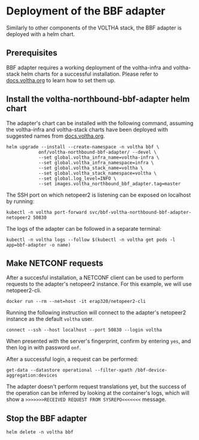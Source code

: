 # Deployment of the BBF adapter

Similarly to other components of the VOLTHA stack, the BBF adapter is deployed with a helm chart.

## Prerequisites

BBF adapter requires a working deployment of the voltha-infra and voltha-stack helm charts for a successful installation.
Please refer to [docs.voltha.org](https://docs.voltha.org/master/voltha-helm-charts/README.html) to learn how to set them up.

## Install the voltha-northbound-bbf-adapter helm chart

The adapter's chart can be installed with the following command, assuming the voltha-infra and voltha-stack charts have been deployed with suggested names from [docs.voltha.org](https://docs.voltha.org/master/voltha-helm-charts/README.html).

```
helm upgrade --install --create-namespace -n voltha bbf \
            onf/voltha-northbound-bbf-adapter/ --devel \
            --set global.voltha_infra_name=voltha-infra \
            --set global.voltha_infra_namespace=infra \
            --set global.voltha_stack_name=voltha \
            --set global.voltha_stack_namespace=voltha \
            --set global.log_level=INFO \
            --set images.voltha_northbound_bbf_adapter.tag=master
```

The SSH port on which netopeer2 is listening can be exposed on localhost by running:

```
kubectl -n voltha port-forward svc/bbf-voltha-northbound-bbf-adapter-netopeer2 50830
```

The logs of the adapter can be followed in a separate terminal:

```
kubectl -n voltha logs --follow $(kubectl -n voltha get pods -l app=bbf-adapter -o name)
```

## Make NETCONF requests

After a succesful installation, a NETCONF client can be used to perform requests to the adapter's netopeer2 instance.
For this example, we will use netopeer2-cli.

```
docker run --rm --net=host -it erap320/netopeer2-cli
```

Running the following instruction will connect to the adapter's netopeer2 instance as the default `voltha` user.

```
connect --ssh --host localhost --port 50830 --login voltha
```

When presented with the server's fingerprint, confirm by entering `yes`, and then log in with password `onf`.

After a successful login, a request can be performed:

```
get-data --datastore operational --filter-xpath /bbf-device-aggregation:devices
```

The adapter doesn't perform request translations yet, but the success of the operation can be inferred by looking at the container's logs, which will show a `>>>>>>>RECEIVED REQUEST FROM SYSREPO<<<<<<<` message.

## Stop the BBF adapter
```
helm delete -n voltha bbf
```